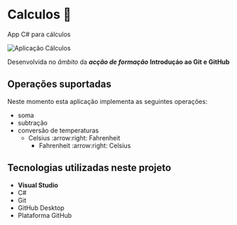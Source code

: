 # Calculos :1234:

 App  C# para cálculos

![Aplicação Cálculos](aplicacao-calculos.png)

Desenvolvida no *âmbito* da **_acção de formação_** **Introduçáo ao Git e GitHub**

## Operações suportadas

Neste momento esta aplicação implementa as seguintes operações:
- soma
- subtração
- conversão de temperaturas
	- Celsius :arrow:right: Fahrenheit
        - Fahrenheit :arrow:right: Celsius

## Tecnologias utilizadas neste projeto

- **Visual Studio**
- C#
- Git
- GitHub Desktop
- Plataforma GitHub




